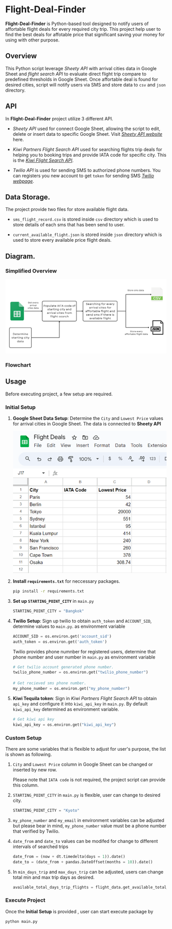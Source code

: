 # Flight-Deal-Finder
**Flight-Deal-Finder** is Python-based tool designed to notify users of affortable flight deals for every required city trip. This project help user to find the best deals for affotable price that significant saving your money for using with other purpose.

## Overview
This Python script leverage *Sheety API* with arrival cities data in Google Sheet and *flight search API* to evaluate direct flight trip compare to predefined thresholds in Google Sheet. Once affortable deal is found for desired cities, script will notify users via SMS and store data to `csv` and `json` directory. 

## API
In **Flight-Deal-Finder** project utilize 3 different API.

- *Sheety API* used for connect Google Sheet, allowing the script to edit, delete or insert data to specific Google Sheet. Visit *[Sheety API website](https://sheety.co/)* here. 

- *Kiwi Partners Flight Search API* used for searching flights trip deals for helping you to booking trips and provide IATA code for specific city. This is the *[Kiwi Flight Search API](https://tequila.kiwi.com/portal/login)*.

- *Twilio API* is used for sending SMS to authorized phone numbers. You can registers you new account to get `token` for sending SMS *[Twilio webpage](https://www.twilio.com/)*.

## Data Storage.
The project provide two files for store available flight data.

- `sms_flight_record.csv` is stored inside `csv` directory which is used to store details of each sms that has been send to user.

- `current_available_flight.json` is stored inside `json` directory which is used to store every available price flight deals.

## Diagram.
### Simplified Overview

![](./public/simplified_processes.png)

### Flowchart


## Usage
Before executing project, a few setup are required.

### Initial Setup
1. **Google Sheet Data Setup**: Determine the `City` and `Lowest Price` values for arrival cities in Google Sheet. The data is connected to **Sheety API**

    ![](./public/google_sheet_initial_table_content.png)
    
2. **Install `requirements.txt`** for neccessary packages.

    ```Bash
    pip install -r requirements.txt
    ```

3. **Set up `STARTING_POINT_CITY`** in `main.py`
    ```Python
    STARTING_POINT_CITY = "Bangkok"
    ```

4. **Twilio Setup**: Sign up twilio to obtain `auth_token` and `ACCOUNT_SID`, determine values to `main.py`. as environment variable
    ```Python
    ACCOUNT_SID = os.environ.get('account_sid')
    auth_token = os.environ.get('auth_token') 
    ```

    Twilio provides phone numnber for registered users, determine that phone number and user number in `main.py` as environment variable
    ```Python
    # Get twilio account generated phone number.
    twilio_phone_number = os.environ.get("twilio_phone_number")

    # Get recieved sms phone number.
    my_phone_number = os.environ.get("my_phone_number")
    ```

6. **Kiwi Tequila token**: Sign in *Kiwi Partners Flight Search API* to obtain `api_key` and configure it into `kiwi_api_key` in `main.py`. By default `kiwi_api_key` determined as environment variable.
    ```Python
    # Get kiwi api key
    kiwi_api_key = os.environ.get("kiwi_api_key")
    ```

### Custom Setup
There are some variables that is flexible to adjust for user's purpose, the list is shown as following. 

1. `City` and `Lowest Price` column in Google Sheet can be changed or inserted by new row. 

    Please note that `IATA code` is not required, the project script can provide this column.

2. `STARTING_POINT_CITY` in `main.py` is flexible, user can change to desired city.
    ```Python
    STARTING_POINT_CITY = "Kyoto"
    ```

3. `my_phone_number` and `my_email` in environment variables can be adjusted but please bear in mind, `my_phone_number` value must be a phone number that verified by Twilio.

4. `date_from` and `date_to` values can be modifed for change to different intervals of searched trips
    ```Python
    date_from = (now + dt.timedelta(days = 1)).date()
    date_to = (date_from + pandas.DateOffset(months = 10)).date()
    ```

5.  In `min_days_trip` and `max_days_trip` can be adjusted, users can change total min and max trip days as desired.
    ```Python
    available_total_days_trip_flights = flight_data.get_available_total_days_trip_flights(min_days_trip = 9, max_days_trip = 15)
    ```

### Execute Project
Once the **Initial Setup** is provided , user can start execute package by
```Bash
python main.py
```